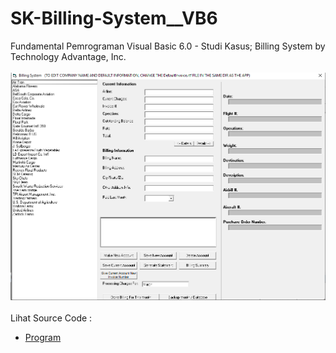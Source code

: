 # SK-Billing-System__VB6
Fundamental Pemrograman Visual Basic 6.0 - Studi Kasus; Billing System by Technology Advantage, Inc.<br><br>
<img src="https://github.com/RizkyKhapidsyah/SK-Billing-System__VB6/blob/main/result/001.PNG"><br><br>
Lihat Source Code : <br>
- <a href="https://github.com/RizkyKhapidsyah/SK-Billing-System__VB6">Program</a>
